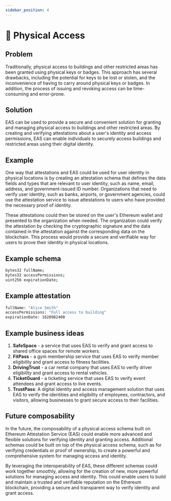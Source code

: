 ```yaml
---
sidebar_position: 4
---
```


#  🔑 Physical Access

## Problem
Traditionally, physical access to buildings and other restricted areas has been granted using physical keys or badges. This approach has several drawbacks, including the potential for keys to be lost or stolen, and the inconvenience of having to carry around physical keys or badges. In addition, the process of issuing and revoking access can be time-consuming and error-prone.

## Solution
EAS can be used to provide a secure and convenient solution for granting and managing physical access to buildings and other restricted areas. By creating and verifying attestations about a user's identity and access permissions, EAS can enable individuals to securely access buildings and restricted areas using their digital identity.

## Example
One way that attestations and EAS could be used for user identity in physical locations is by creating an attestation schema that defines the data fields and types that are relevant to user identity, such as name, email, address, and government-issued ID number. Organizations that need to verify user identity, such as banks, airports, or government agencies, could use the attestation service to issue attestations to users who have provided the necessary proof of identity.

These attestations could then be stored on the user's Ethereum wallet and presented to the organization when needed. The organization could verify the attestation by checking the cryptographic signature and the data contained in the attestation against the corresponding data on the blockchain. This process would provide a secure and verifiable way for users to prove their identity in physical locations.

## Example schema 
``` bash
bytes32 fullName;
bytes32 accessPermissions;
uint256 expirationDate;
```

## Example attestation
``` bash
fullName: "Alice Smith"
accessPermissions: "Full access to building"
expirationDate: 1620982400

```

## Example business ideas
1. **SafeSpace** - a service that uses EAS to verify and grant access to shared office spaces for remote workers.
2. **FitPass** - a gym membership service that uses EAS to verify member eligibility and grant access to fitness facilities.
3. **DrivingTrust** - a car rental company that uses EAS to verify driver eligibility and grant access to rental vehicles.
4. **TicketGuard** - a ticketing service that uses EAS to verify event attendees and grant access to live events.
5. **TrustPass**: A digital identity and access management solution that uses EAS to verify the identities and eligibility of employees, contractors, and visitors, allowing businesses to grant secure access to their facilities.

## Future composability
In the future, the composability of a physical access schema built on Ethereum Attestation Service (EAS) could enable more advanced and flexible solutions for verifying identity and granting access. Additional schemas could be built on top of the physical access schema, such as for verifying credentials or proof of ownership, to create a powerful and comprehensive system for managing access and identity.

By leveraging the interoperability of EAS, these different schemas could work together smoothly, allowing for the creation of new, more powerful solutions for managing access and identity. This could enable users to build and maintain a trusted and verifiable reputation on the Ethereum blockchain, providing a secure and transparent way to verify identity and grant access.